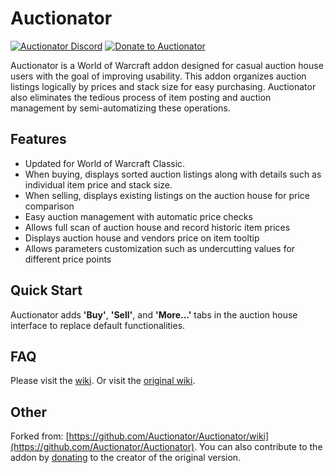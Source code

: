 

# Auctionator
[![Auctionator Discord](https://img.shields.io/badge/discord-auctionator-blue.svg)](https://discord.gg/xgz75Pp)
[![Donate to Auctionator](https://img.shields.io/badge/paypal-donate-yellow.svg)](https://www.paypal.com/cgi-bin/webscr?return=http%3A%2F%2Fwww.curse.com%2Faddons%2Fwow%2Fauctionator&cn=Add+special+instructions+to+the+addon+author%28s%29&business=roberts.john%40gmail.com&bn=PP-DonationsBF%3Abtn_donateCC_LG.gif%3ANonHosted&cancel_return=http%3A%2F%2Fwww.curse.com%2Faddons%2Fwow%2Fauctionator&lc=US&item_name=Auctionator+%28from+Curse.com%29&cmd=_donations&rm=1&no_shipping=1&currency_code=USD)

Auctionator is a World of Warcraft addon designed for casual auction house users with the goal of improving usability.
This addon organizes auction listings logically by prices and stack size for easy purchasing.
Auctionator also eliminates the tedious process of item posting and auction management by semi-automatizing these operations.

## Features

* Updated for World of Warcraft Classic.
* When buying, displays sorted auction listings along with details such as individual item price and stack size.
* When selling, displays existing listings on the auction house for price comparison
* Easy auction management with automatic price checks
* Allows full scan of auction house and record historic item prices
* Displays auction house and vendors price on item tooltip
* Allows parameters customization such as undercutting values for different price points

## Quick Start

Auctionator adds **'Buy'**, **'Sell'**, and **'More...'** tabs in the auction house interface to replace default functionalities.

## FAQ

Please visit the [wiki](https://github.com/manzarek123/Auctionator-Classic/wiki).
Or visit the [original wiki](https://github.com/Auctionator/Auctionator/wiki).

## Other

Forked from: [https://github.com/Auctionator/Auctionator/wiki](https://github.com/Auctionator/Auctionator).
You can also contribute to the addon by [donating](https://www.paypal.com/cgi-bin/webscr?return=http%3A%2F%2Fwww.curse.com%2Faddons%2Fwow%2Fauctionator&cn=Add+special+instructions+to+the+addon+author%28s%29&business=roberts.john%40gmail.com&bn=PP-DonationsBF%3Abtn_donateCC_LG.gif%3ANonHosted&cancel_return=http%3A%2F%2Fwww.curse.com%2Faddons%2Fwow%2Fauctionator&lc=US&item_name=Auctionator+%28from+Curse.com%29&cmd=_donations&rm=1&no_shipping=1&currency_code=USD) to the creator of the original version.
